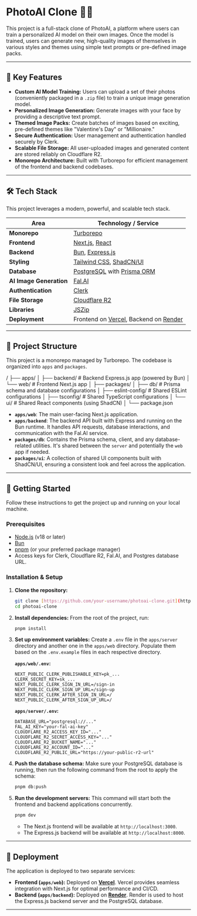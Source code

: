 # PhotoAI Clone 📸✨

This project is a full-stack clone of PhotoAI, a platform where users can train a personalized AI model on their own images. Once the model is trained, users can generate new, high-quality images of themselves in various styles and themes using simple text prompts or pre-defined image packs.

---

## 🚀 Key Features

* **Custom AI Model Training:** Users can upload a set of their photos (conveniently packaged in a `.zip` file) to train a unique image generation model.
* **Personalized Image Generation:** Generate images with your face by providing a descriptive text prompt.
* **Themed Image Packs:** Create batches of images based on exciting, pre-defined themes like "Valentine's Day" or "Millionaire."
* **Secure Authentication:** User management and authentication handled securely by Clerk.
* **Scalable File Storage:** All user-uploaded images and generated content are stored reliably on Cloudflare R2.
* **Monorepo Architecture:** Built with Turborepo for efficient management of the frontend and backend codebases.

---

## 🛠️ Tech Stack

This project leverages a modern, powerful, and scalable tech stack.

| Area                  | Technology / Service                                                              |
| --------------------- | --------------------------------------------------------------------------------- |
| **Monorepo** | [Turborepo](https://turbo.build/repo)                                             |
| **Frontend** | [Next.js](https://nextjs.org/), [React](https://react.dev/)                        |
| **Backend** | [Bun](https://bun.sh/), [Express.js](https://expressjs.com/)                       |
| **Styling** | [Tailwind CSS](https://tailwindcss.com/), [ShadCN/UI](https://ui.shadcn.com/)      |
| **Database** | [PostgreSQL](https://www.postgresql.org/) with [Prisma ORM](https://www.prisma.io/) |
| **AI Image Generation** | [Fal.AI](https://fal.ai/)                                                         |
| **Authentication** | [Clerk](https://clerk.com/)                                                       |
| **File Storage** | [Cloudflare R2](https://www.cloudflare.com/products/r2/)                          |
| **Libraries** | [JSZip](https://stuk.github.io/jszip/)                                            |
| **Deployment** | Frontend on [Vercel](https://vercel.com/), Backend on [Render](https://render.com/) |

---

## 📂 Project Structure

This project is a monorepo managed by Turborepo. The codebase is organized into `apps` and `packages`.


/ ├── apps/ │   ├── backend/      # Backend Express.js app (powered by Bun) │   └── web/         # Frontend Next.js app │ ├── packages/ │   ├── db/          # Prisma schema and database configurations │   ├── eslint-config/ # Shared ESLint configurations │   ├── tsconfig/    # Shared TypeScript configurations │   └── ui/          # Shared React components (using ShadCN) │ └── package.json


* **`apps/web`**: The main user-facing Next.js application.
* **`apps/backend`**: The backend API built with Express and running on the Bun runtime. It handles API requests, database interactions, and communication with the Fal.AI service.
* **`packages/db`**: Contains the Prisma schema, client, and any database-related utilities. It's shared between the `server` and potentially the `web` app if needed.
* **`packages/ui`**: A collection of shared UI components built with ShadCN/UI, ensuring a consistent look and feel across the application.

---

## 🏁 Getting Started

Follow these instructions to get the project up and running on your local machine.

### Prerequisites

* [Node.js](https://nodejs.org/en) (v18 or later)
* [Bun](https://bun.sh/)
* [pnpm](https://pnpm.io/) (or your preferred package manager)
* Access keys for Clerk, Cloudflare R2, Fal.AI, and Postgres database URL.

### Installation & Setup

1.  **Clone the repository:**
    ```bash
    git clone [https://github.com/your-username/photoai-clone.git](https://github.com/your-username/photoai-clone.git)
    cd photoai-clone
    ```

2.  **Install dependencies:**
    From the root of the project, run:
    ```bash
    pnpm install
    ```

3.  **Set up environment variables:**
    Create a `.env` file in the `apps/server` directory and another one in the `apps/web` directory. Populate them based on the `.env.example` files in each respective directory.

    **`apps/web/.env`:**
    ```env
    NEXT_PUBLIC_CLERK_PUBLISHABLE_KEY=pk_...
    CLERK_SECRET_KEY=sk_...
    NEXT_PUBLIC_CLERK_SIGN_IN_URL=/sign-in
    NEXT_PUBLIC_CLERK_SIGN_UP_URL=/sign-up
    NEXT_PUBLIC_CLERK_AFTER_SIGN_IN_URL=/
    NEXT_PUBLIC_CLERK_AFTER_SIGN_UP_URL=/
    ```

    **`apps/server/.env`:**
    ```env
    DATABASE_URL="postgresql://..."
    FAL_AI_KEY="your-fal-ai-key"
    CLOUDFLARE_R2_ACCESS_KEY_ID="..."
    CLOUDFLARE_R2_SECRET_ACCESS_KEY="..."
    CLOUDFLARE_R2_BUCKET_NAME="..."
    CLOUDFLARE_R2_ACCOUNT_ID="..."
    CLOUDFLARE_R2_PUBLIC_URL="https://your-public-r2-url"
    ```

4.  **Push the database schema:**
    Make sure your PostgreSQL database is running, then run the following command from the root to apply the schema:
    ```bash
    pnpm db:push
    ```

5.  **Run the development servers:**
    This command will start both the frontend and backend applications concurrently.
    ```bash
    pnpm dev
    ```

    * The Next.js frontend will be available at `http://localhost:3000`.
    * The Express.js backend will be available at `http://localhost:8000`.

---

## 🚀 Deployment

The application is deployed to two separate services:

* **Frontend (`apps/web`):** Deployed on **[Vercel](https://vercel.com/)**. Vercel provides seamless integration with Next.js for optimal performance and CI/CD.
* **Backend (`apps/backend`):** Deployed on **[Render](https://render.com/)**. Render is used to host the Express.js backend server and the PostgreSQL database.

---

